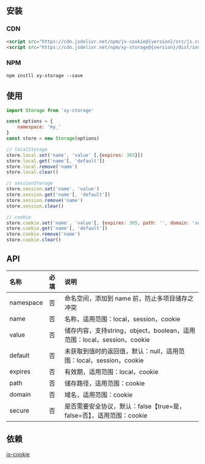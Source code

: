 ## 安装

### CDN
```html
<script src="https://cdn.jsdelivr.net/npm/js-cookie@{version}/src/js.cookie.min.js"></script>
<script src="https://cdn.jsdelivr.net/npm/xy-storage@{version}/dist/index.umd.min.js"></script>
```

### NPM
```shell
npm instll xy-storage --save
```

## 使用
```javascript
import Storage from 'xy-storage'

const options = {
    namespace: 'my_'
}
const store = new Storage(options)

// localStorage
store.local.set('name', 'value' [,{expires: 365}])
store.local.get('name'[, 'default'])
store.local.remove('name')
store.local.clear()

// sessionStorage
store.session.set('name', 'value')
store.session.get('name'[, 'default'])
store.session.remove('name')
store.session.clear()

// cookie
store.cookie.set('name', 'value'[, {expires: 365, path: '', domain: 'subdomain.site.com', secure: true}])
store.cookie.get('name'[, 'default'])
store.cookie.remove('name')
store.cookie.clear()
```

## API
| 名称 | 必填 | 说明 |
|:----|:----|:----|
| namespace | 否 | 命名空间，添加到 name 前，防止多项目储存之冲突 |
| name | 否 | 名称，适用范围：local，session，cookie |
| value | 否 | 储存内容，支持string，object，boolean，适用范围：local，session，cookie |
| default | 否 | 未获取到值时的返回值，默认：null，适用范围：local，session，cookie |
| expires | 否 | 有效期，适用范围：local，cookie |
| path | 否 | 储存路径，适用范围：cookie |
| domain | 否 | 域名，适用范围：cookie |
| secure | 否 | 是否需要安全协议，默认：false【true=是，false=否】，适用范围：cookie |

## 依赖
[js-cookie](https://www.npmjs.com/package/js-cookie)
